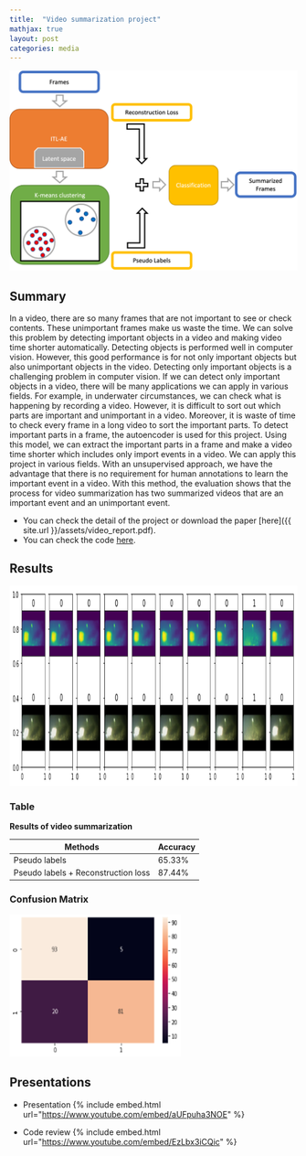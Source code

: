 ```yaml
---
title:  "Video summarization project"
mathjax: true
layout: post
categories: media
---
```


<img src="https://github.com/GijungLee/Video_summarization_project/raw/main/data/Picture2.png" width="1000" height="350">


## Summary

In a video, there are so many frames that are not important to see or check contents. These unimportant frames make us waste the time. We can solve this problem by detecting important objects in a video and making video time shorter automatically. Detecting objects is performed well in computer vision. However, this good performance is for not only important objects but also unimportant objects in the video. Detecting only important objects is a challenging problem in computer vision. If we can detect only important objects in a video, there will be many applications we can apply in various fields. For example, in underwater circumstances, we can check what is happening by recording a video. However, it is difficult to sort out which parts are important and unimportant in a video. Moreover, it is waste of time to check every frame in a long video to sort the important parts. To detect important parts in a frame, the autoencoder is used for this project. Using this model, we can extract the important parts in a frame and make a video time shorter which includes only import events in a video. We can apply this project in various fields. With an unsupervised approach, we have the advantage that there is no requirement for human annotations to learn the important event in a video. With this method, the evaluation shows that the process for video summarization has two summarized videos that are an important event and an unimportant event.

- You can check the detail of the project or download the paper [here]({{ site.url }}/assets/video_report.pdf).
- You can check the code [here](https://github.com/GijungLee/Video_summarization_project).

## Results

<img src="https://github.com/GijungLee/Video_summarization_project/raw/main/data/download.png" width="1000" height="350">

### Table

**Results of video summarization** 

| Methods | Accuracy |
| -------- | -------- |
| Pseudo labels | 65.33% |
| Pseudo labels + Reconstruction loss | 87.44% |

### Confusion Matrix

<img src="https://github.com/GijungLee/Video_summarization_project/raw/main/data/Picture4.png" width="300" height="250">

## Presentations
- Presentation
{% include embed.html url="https://www.youtube.com/embed/aUFpuha3NOE" %}

- Code review
{% include embed.html url="https://www.youtube.com/embed/EzLbx3iCQic" %}
